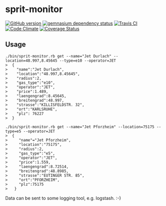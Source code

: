 sprit-monitor
=============

[![GitHub version](https://badge.fury.io/gh/herrphon%2Fsprit-monitor.png)](http://badge.fury.io/gh/)
[![gemnasium dependency status](https://gemnasium.com/herrphon/sprit-monitor.png)](https://gemnasium.com/herrphon/sprit-monitor)
[![Travis CI](https://travis-ci.org/herrphon/sprit-monitor.png)](https://travis-ci.org/herrphon/sprit-monitor)
[![Code Climate](https://codeclimate.com/repos/52fe0531e30ba05ab20094ad/badges/00289cf9d4bd5c3fed9b/gpa.png)](https://codeclimate.com/repos/52fe0531e30ba05ab20094ad/feed)
[![Coverage Status](https://coveralls.io/repos/herrphon/sprit-monitor/badge.png?branch=master)](https://coveralls.io/r/herrphon/sprit-monitor?branch=master)



Usage
-----


```
./bin/sprit-monitor.rb get --name="Jet Durlach" --location=48.997,8.45645 --type=e10 --operator=JET
>  {
>    "name":"Jet Durlach",
>    "location":"48.997,8.45645",
>    "radius":2,
>    "gas_type":"e10",
>    "operator":"JET",
>    "price":1.489,
>    "laengengrad":8.45645,
>    "breitengrad":48.997,
>    "strasse":"KILLISFELDSTR. 32",
>    "ort":"KARLSRUHE",
>    "plz": 76227
>  }

./bin/sprit-monitor.rb get --name="Jet Pforzheim" --location=75175 --type=e5 --operator=JET
>  {
>     "name"="Jet Pforzheim",
>     "location":"75175",
>     "radius":2,
>     "gas_type":"e5",
>     "operator":"JET",
>     "price":1.559,
>     "laengengrad":8.72514,
>     "breitengrad":48.8985,
>     "strasse":"EUTINGER STR. 85",
>     "ort":"PFORZHEIM",
>     "plz":75175
>   }

```

Data can be sent to some logging tool, e.g. logstash. :-)